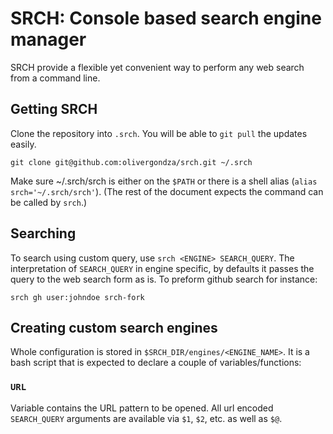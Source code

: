 # SRCH: Console based search engine manager 

SRCH provide a flexible yet convenient way to perform any web search from a command line.

## Getting SRCH

Clone the repository into `.srch`. You will be able to `git pull` the updates easily.

    git clone git@github.com:olivergondza/srch.git ~/.srch

Make sure ~/.srch/srch is either on the `$PATH` or there is a shell alias (`alias srch='~/.srch/srch'`). (The rest of the document expects the command can be called by `srch`.)

## Searching

To search using custom query, use `srch <ENGINE> SEARCH_QUERY`. The interpretation of `SEARCH_QUERY` in engine specific, by defaults it passes the query to the web search form as is. To preform github search for instance:

    srch gh user:johndoe srch-fork

## Creating custom search engines

Whole configuration is stored in `$SRCH_DIR/engines/<ENGINE_NAME>`. It is a bash script that is expected to declare a couple of variables/functions:

### `URL`

Variable contains the URL pattern to be opened. All url encoded `SEARCH_QUERY` arguments are available via `$1`, `$2`, etc. as well as `$@`.